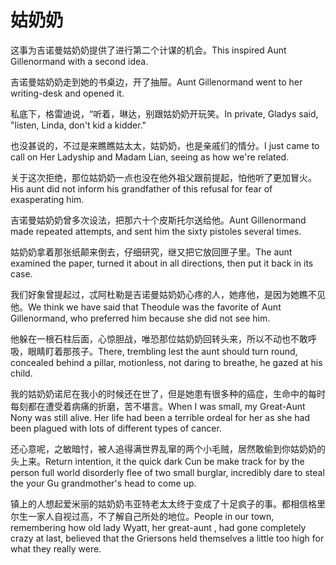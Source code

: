 # 姑奶奶

<p><span class="chinese">这事为吉诺曼姑奶奶提供了进行第二个计谋的机会。</span><span class="english">This inspired Aunt Gillenormand with a second idea.</span></p>

<p><span class="chinese">吉诺曼姑奶奶走到她的书桌边，开了抽屉。</span><span class="english">Aunt Gillenormand went to her writing-desk and opened it.</span></p>

<p><span class="chinese">私底下，格雷迪说，“听着，琳达，别跟姑奶奶开玩笑。</span><span class="english">In private, Gladys said, "listen, Linda, don't kid a kidder."</span></p>

<p><span class="chinese">也没甚说的，不过是来瞧瞧姑太太，姑奶奶，也是亲戚们的情分。</span><span class="english">I just came to call on Her Ladyship and Madam Lian, seeing as how we're related.</span></p>

<p><span class="chinese">关于这次拒绝，那位姑奶奶一点也没在他外祖父跟前提起，怕他听了更加冒火。</span><span class="english">His aunt did not inform his grandfather of this refusal for fear of exasperating him.</span></p>

<p><span class="chinese">吉诺曼姑奶奶曾多次设法，把那六十个皮斯托尔送给他。</span><span class="english">Aunt Gillenormand made repeated attempts, and sent him the sixty pistoles several times.</span></p>

<p><span class="chinese">姑奶奶拿着那张纸颠来倒去，仔细研究，继又把它放回匣子里。</span><span class="english">The aunt examined the paper, turned it about in all directions, then put it back in its case.</span></p>

<p><span class="chinese">我们好象曾提起过，忒阿杜勒是吉诺曼姑奶奶心疼的人，她疼他，是因为她瞧不见他。</span><span class="english">We think we have said that Theodule was the favorite of Aunt Gillenormand, who preferred him because she did not see him.</span></p>

<p><span class="chinese">他躲在一根石柱后面，心惊胆战，唯恐那位姑奶奶回转头来，所以不动也不敢呼吸，眼睛盯着那孩子。</span><span class="english">There, trembling lest the aunt should turn round, concealed behind a pillar, motionless, not daring to breathe, he gazed at his child.</span></p>

<p><span class="chinese">我的姑奶奶诺尼在我小的时候还在世了，但是她患有很多种的癌症，生命中的每时每刻都在遭受着病痛的折磨，苦不堪言。</span><span class="english">When I was small, my Great-Aunt Nony was still alive. Her life had been a terrible ordeal for her as she had been plagued with lots of different types of cancer.</span></p>

<p><span class="chinese">还心意呢，之敏暗忖，被人追得满世界乱窜的两个小毛贼，居然敢偷到你姑奶奶的头上来。</span><span class="english">Return intention, it the quick dark Cun be make track for by the person full world disorderly flee of two small burglar, incredibly dare to steal the your Gu grandmother's head to come up.</span></p>

<p><span class="chinese">镇上的人想起爱米丽的姑奶奶韦亚特老太太终于变成了十足疯子的事。都相信格里尔生一家人自视过高，不了解自己所处的地位。</span><span class="english">People in our town, remembering how old lady Wyatt, her great-aunt , had gone completely crazy at last, believed that the Griersons held themselves a little too high for what they really were.</span></p>

